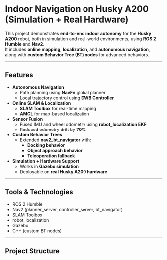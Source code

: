 # Indoor Navigation on Husky A200 (Simulation + Real Hardware)

This project demonstrates **end-to-end indoor autonomy** for the **Husky A200** robot, both in simulation and real-world environments, using **ROS 2 Humble** and **Nav2**.  
It includes **online mapping**, **localization**, and **autonomous navigation**, along with **custom Behavior Tree (BT) nodes** for advanced behaviors.

---

## Features
- **Autonomous Navigation**
  - Path planning using **NavFn** global planner
  - Local trajectory control using **DWB Controller**
- **Online SLAM & Localization**
  - **SLAM Toolbox** for real-time mapping
  - **AMCL** for map-based localization
- **Sensor Fusion**
  - Fused IMU and wheel odometry using **robot_localization EKF**
  - Reduced odometry drift by **70%**
- **Custom Behavior Trees**
  - Extended **nav2_bt_navigator** with:
    - **Docking behavior**
    - **Object approach behavior**
    - **Teleoperation fallback**
- **Simulation + Hardware Support**
  - Works in **Gazebo simulation**
  - Deployable on **real Husky A200 hardware**

---

## Tools & Technologies
- ROS 2 Humble
- Nav2 (planner_server, controller_server, bt_navigator)
- SLAM Toolbox
- robot_localization
- Gazebo
- C++ (custom BT nodes)

---

## Project Structure
